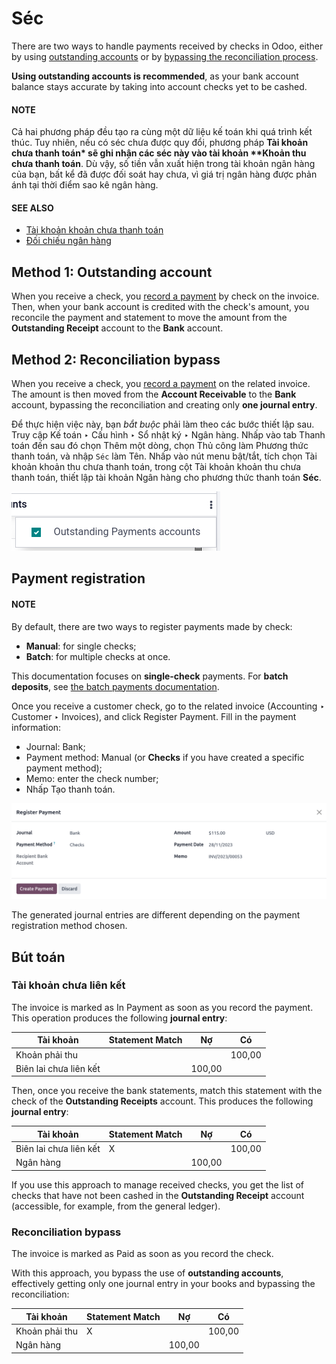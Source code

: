# Séc

There are two ways to handle payments received by checks in Odoo, either by using [outstanding
accounts](#checks-outstanding-account) or by [bypassing the reconciliation process](#checks-reconciliation-bypass).

**Using outstanding accounts is recommended**, as your bank account balance stays accurate by taking
into account checks yet to be cashed.

#### NOTE
Cả hai phương pháp đều tạo ra cùng một dữ liệu kế toán khi quá trình kết thúc. Tuy nhiên, nếu có séc chưa được quy đổi, phương pháp **Tài khoản chưa thanh toán\* sẽ ghi nhận các séc này vào tài khoản \*\*Khoản thu chưa thanh toán**. Dù vậy, số tiền vẫn xuất hiện trong tài khoản ngân hàng của bạn, bất kể đã được đối soát hay chưa, vì giá trị ngân hàng được phản ánh tại thời điểm sao kê ngân hàng.

#### SEE ALSO
* [Tài khoản khoản chưa thanh toán](applications/finance/accounting/bank.md#bank-outstanding-accounts)
* [Đối chiếu ngân hàng](applications/finance/accounting/get_started/cheat_sheet.md#accounting-reconciliation)

<a id="checks-outstanding-account"></a>

## Method 1: Outstanding account

When you receive a check, you [record a payment](applications/finance/accounting/bank/reconciliation.md) by check on the
invoice. Then, when your bank account is credited with the check's amount, you reconcile the payment
and statement to move the amount from the **Outstanding Receipt** account to the **Bank** account.

<a id="checks-reconciliation-bypass"></a>

## Method 2: Reconciliation bypass

When you receive a check, you [record a payment](applications/finance/accounting/bank/reconciliation.md) on the related
invoice. The amount is then moved from the **Account Receivable** to the **Bank** account, bypassing
the reconciliation and creating only **one journal entry**.

Để thực hiện việc này, bạn *bắt buộc* phải làm theo các bước thiết lập sau. Truy cập Kế toán ‣ Cấu hình ‣ Sổ nhật ký ‣ Ngân hàng. Nhấp vào tab Thanh toán đến sau đó chọn Thêm một dòng, chọn Thủ công làm Phương thức thanh toán, và nhập `Séc` làm Tên. Nhấp vào nút menu bật/tắt, tích chọn Tài khoản khoản thu chưa thanh toán, trong cột Tài khoản khoản thu chưa thanh toán, thiết lập tài khoản Ngân hàng cho phương thức thanh toán **Séc**.

![Bypass the Outstanding Receipts account using the Bank account.](../../../../.gitbook/assets/outstanding-payment-accounts.png)

## Payment registration

#### NOTE
By default, there are two ways to register payments made by check:

- **Manual**: for single checks;
- **Batch**: for multiple checks at once.

This documentation focuses on **single-check** payments. For **batch deposits**, see [the
batch payments documentation](applications/finance/accounting/payments/batch.md).

Once you receive a customer check, go to the related invoice (Accounting ‣
Customer ‣ Invoices), and click Register Payment. Fill in the payment information:

- Journal: Bank;
- Payment method: Manual (or **Checks** if you have created a specific
  payment method);
- Memo: enter the check number;
- Nhấp Tạo thanh toán.

![Kiểm tra thông tin thanh toán](../../../../.gitbook/assets/payment-checks.png)

The generated journal entries are different depending on the payment registration method chosen.

## Bút toán

### Tài khoản chưa liên kết

The invoice is marked as In Payment as soon as you record the payment. This operation
produces the following **journal entry**:

| Tài khoản              | Statement Match   | Nợ     | Có     |
|------------------------|-------------------|--------|--------|
| Khoản phải thu         |                   |        | 100,00 |
| Biên lai chưa liên kết |                   | 100,00 |        |

Then, once you receive the bank statements, match this statement with the check of the **Outstanding
Receipts** account. This produces the following **journal entry**:

| Tài khoản              | Statement Match   | Nợ     | Có     |
|------------------------|-------------------|--------|--------|
| Biên lai chưa liên kết | X                 |        | 100,00 |
| Ngân hàng              |                   | 100,00 |        |

If you use this approach to manage received checks, you get the list of checks that have not been
cashed in the **Outstanding Receipt** account (accessible, for example, from the general ledger).

### Reconciliation bypass

The invoice is marked as Paid as soon as you record the check.

With this approach, you bypass the use of **outstanding accounts**, effectively getting only one
journal entry in your books and bypassing the reconciliation:

| Tài khoản      | Statement Match   | Nợ     | Có     |
|----------------|-------------------|--------|--------|
| Khoản phải thu | X                 |        | 100,00 |
| Ngân hàng      |                   | 100,00 |        |
